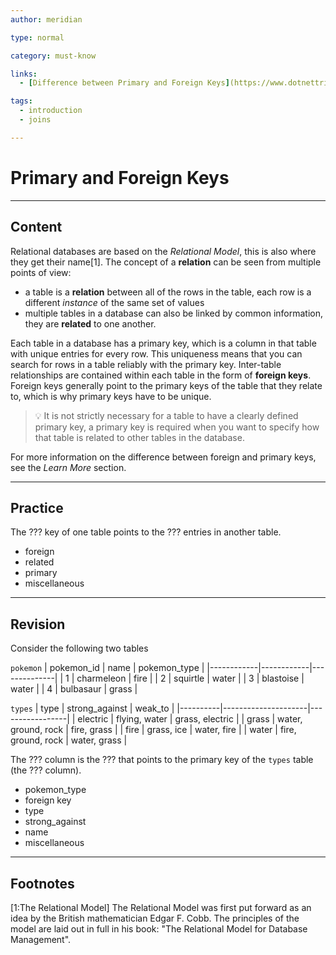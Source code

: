 ```yaml
---
author: meridian

type: normal

category: must-know

links: 
  - [Difference between Primary and Foreign Keys](https://www.dotnettricks.com/learn/sqlserver/difference-between-primary-key-and-foreign-key){article}

tags:
  - introduction
  - joins

---
```


# Primary and Foreign Keys

---

## Content

Relational databases are based on the *Relational Model*, this is also where they get their name[1]. The concept of a **relation** can be seen from multiple points of view:
- a table is a **relation** between all of the rows in the table, each row is a different *instance* of the same set of values
- multiple tables in a database can also be linked by common information, they are **related** to one another.

Each table in a database has a primary key, which is a column in that table with unique entries for every row. This uniqueness means that you can search for rows in a table reliably with the primary key. Inter-table relationships are contained within each table in the form of **foreign keys**. Foreign keys generally point to the primary keys of the table that they relate to, which is why primary keys have to be unique.

> 💡 It is not strictly necessary for a table to have a clearly defined primary key, a primary key is required when you want to specify how that table is related to other tables in the database.

For more information on the difference between foreign and primary keys, see the *Learn More* section.

--- 

## Practice

The ??? key of one table points to the ??? entries in another table. 

- foreign
- related
- primary
- miscellaneous

---

## Revision

Consider the following two tables

`pokemon`
| pokemon_id | name       | pokemon_type |
|------------|------------|--------------|
| 1          | charmeleon | fire         |
| 2          | squirtle   | water        |
| 3          | blastoise  | water        |
| 4          | bulbasaur  | grass        |

`types`
| type     | strong_against      | weak_to         |
|----------|---------------------|-----------------|
| electric | flying, water       | grass, electric |
| grass    | water, ground, rock | fire, grass     |
| fire     | grass, ice          | water, fire     |
| water    | fire, ground, rock  | water, grass    |

The ??? column is the ??? that points to the primary key of the `types` table (the ??? column).

- pokemon_type
- foreign key
- type
- strong_against
- name
- miscellaneous

---

## Footnotes

[1:The Relational Model]
The Relational Model was first put forward as an idea by the British mathematician Edgar F. Cobb. The principles of the model are laid out in full in his book: "The Relational Model for Database Management". 